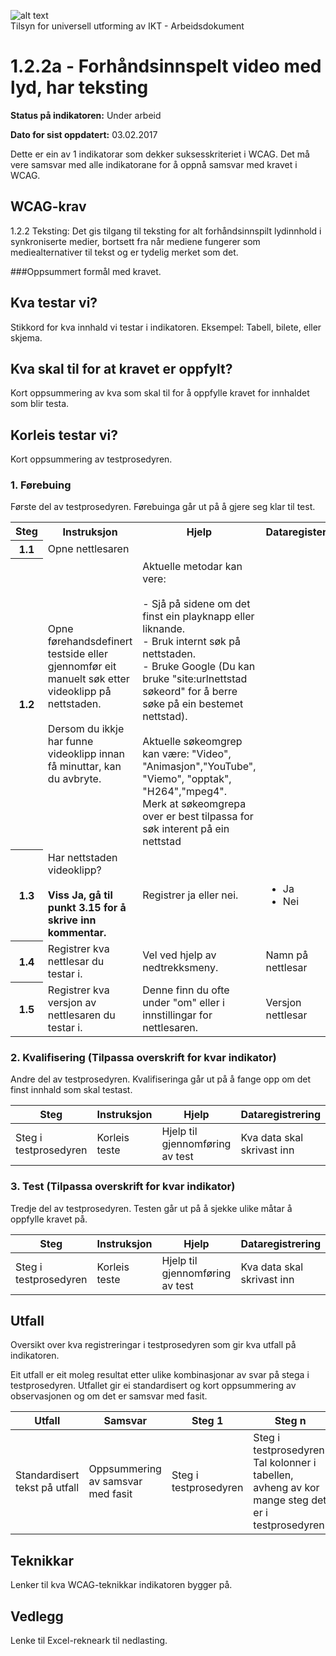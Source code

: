 ![alt text](https://www.difi.no/_style/design/difi3/img/difi-logo.png "Difi logo")  
Tilsyn for universell utforming av IKT - Arbeidsdokument
# 1.2.2a - Forhåndsinnspelt video med lyd, har teksting
**Status på indikatoren:** Under arbeid

**Dato for sist oppdatert:** 03.02.2017

Dette er ein av 1 indikatorar som dekker suksesskriteriet i WCAG. Det må vere samsvar med alle indikatorane for å oppnå samsvar med kravet i WCAG.

## WCAG-krav
1.2.2 Teksting: Det gis tilgang til teksting for alt forhåndsinnspilt lydinnhold i synkroniserte medier, bortsett fra når mediene fungerer som mediealternativer til tekst og er tydelig merket som det.

###Oppsummert formål med kravet.

## Kva testar vi?
Stikkord for kva innhald vi testar i indikatoren. Eksempel: Tabell, bilete, eller skjema.

## Kva skal til for at kravet er oppfylt?
Kort oppsummering av kva som skal til for å oppfylle kravet for innhaldet som blir testa.

## Korleis testar vi?
Kort oppsummering av testprosedyren.

### 1. Førebuing
Første del av testprosedyren. Førebuinga går ut på å gjere seg klar til test.

<table>
  <tr>
    <th scope="col">Steg</th>
    <th scope="col">Instruksjon</th>
    <th scope="col">Hjelp</th>
    <th scope="col">Dataregistering</th>
  </tr>
  <tr>
    <th scope="row">1.1</th>
    <td>Opne nettlesaren</td>
    <td></td>
    <td></td>
  </tr>
  <tr>
    <th scope="row">1.2</th>
    <td>Opne førehandsdefinert testside    eller gjennomfør eit manuelt søk etter videoklipp på nettstaden. <br>
      <br>
      Dersom du ikkje har funne videoklipp innan få minuttar, kan du    avbryte.<br></td>
    <td>Aktuelle metodar    kan vere:<br>
      <br>
      - Sjå på sidene om det finst ein playknapp eller liknande.<br>
      - Bruk internt søk på nettstaden.<br>
      - Bruke Google (Du kan bruke "site:urlnettstad søkeord" for å berre søke på ein bestemet nettstad).<br>
      <br>
      Aktuelle søkeomgrep kan være: "Video", "Animasjon","YouTube", "Viemo", "opptak", "H264","mpeg4".<br>
      Merk at søkeomgrepa over er best tilpassa for søk interent på ein nettstad</td>
    <td></td>
  </tr>
  <tr>
    <th scope="row">1.3</th>
    <td>Har nettstaden videoklipp?<br>
      <br>
      <b>Viss Ja, gå til punkt 3.15 for å skrive inn kommentar.</b></td>
    <td>Registrer    ja eller nei.</td>
    <td><ul>
      <li>Ja</li>
      <li>Nei</li>
    </ul></td>
  </tr>
  <tr>
    <th scope="row">1.4</th>
    <td>Registrer kva nettlesar du testar i.</td>
    <td>Vel ved hjelp av    nedtrekksmeny.</td>
    <td>Namn på nettlesar</td>
  </tr>
  <tr>
    <th scope="row">1.5</th>
    <td>Registrer    kva versjon av nettlesaren du testar i.</td>
    <td>Denne    finn du ofte under "om" eller i innstillingar for nettlesaren.</td>
    <td>Versjon nettlesar</td>
  </tr>
</table>

### 2. Kvalifisering (Tilpassa overskrift for kvar indikator)
Andre del av testprosedyren. Kvalifiseringa går ut på å fange opp om det finst innhald som skal testast.

| Steg | Instruksjon | Hjelp | Dataregistrering | Kilde
|------|-------------|-------|----------------- |------
| Steg i testprosedyren | Korleis teste | Hjelp til gjennomføring av test | Kva data skal skrivast inn | Henvisning til WCAG

### 3. Test (Tilpassa overskrift for kvar indikator)
Tredje del av testprosedyren. Testen går ut på å sjekke ulike måtar å oppfylle kravet på.

| Steg | Instruksjon | Hjelp | Dataregistrering | Kilde
|------|-------------|-------|----------------- |------
| Steg i testprosedyren | Korleis teste | Hjelp til gjennomføring av test | Kva data skal skrivast inn | Henvisning til WCAG

## Utfall
Oversikt over kva registreringar i testprosedyren som gir kva utfall på indikatoren.

Eit utfall er eit moleg resultat etter ulike kombinasjonar av svar på stega i testprosedyren. Utfallet gir ei standardisert og kort oppsummering av observasjonen og om det er samsvar med fasit.

| Utfall | Samsvar | Steg 1 | Steg n
|------|-------------|-------|-----------------
| Standardisert tekst på utfall | Oppsummering av samsvar med fasit | Steg i testprosedyren | Steg i testprosedyren. Tal kolonner i tabellen, avheng av kor mange steg det er i testprosedyren

## Teknikkar
Lenker til kva WCAG-teknikkar indikatoren bygger på.

## Vedlegg
Lenke til Excel-rekneark til nedlasting.

